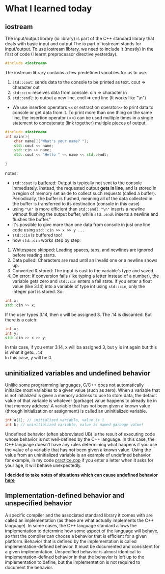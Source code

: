 # What I learned today

## iostream

The input/output library (io library) is part of the C++ standard library that deals with basic input and output.The io part of iostream stands for input/output. To use iostream library, we need to include it (mostly) in the first of code (I learnt preprocessor directive yesterday).

```cpp
#include <iostream>
```

The iostream library contains a few predefined variables for us to use.

1. `std::cout`: sends data to the console to be printed as text. cout => character out
2. `std::cin`: receives data from console. cin => character in
3. `std::endl`: to output a new line. endl => end line (It works like "\n")

- We use insertion operators `<<` or extraction operator`>>` to print data to console or get data from it. To print more than one thing on the same line, the insertion operator (<<) can be used multiple times in a single statement to concatenate (link together) multiple pieces of output.

```cpp
#include <iostream>
int main(){
    char name[]{"What's your name? "};
    std::cout << name;
    std::cin >> name;
    std::cout << "Hello " << name << std::endl;
    
}
```

notes:

- `std::cout` is [buffered](https://en.wikipedia.org/wiki/Data_buffer): Output is typically not sent to the console immediately. Instead, the requested output **gets in line**, and is stored in a region of memory set aside to collect such requests (called a buffer). Periodically, the buffer is flushed, meaning all of the data collected in the buffer is transferred to its destination (console in this case)
- using `"\n"` is more efficient than `std::endl`. `"\n"` inserts a newline without flushing the output buffer, while `std::endl` inserts a newline and flushes the buffer."
- it's possible to give more than one data from console in just one line code using `std::cin >> x >> y ...`
- `std::cin` is buffered too!
- how `std::cin` works step by step:

1. Whitespace skipped: Leading spaces, tabs, and newlines are ignored before reading starts.
2. Data pulled: Characters are read until an invalid one or a newline shows up.
3. Converted & stored: The input is cast to the variable’s type and saved.
4. On error: If conversion fails (like typing a letter instead of a number), the variable gets zero and `std::cin` enters a fail state.
If you enter a float value (like 3.14) into a variable of type int using `std::cin`, only the integer part is stored. So:

```cpp
int x;
std::cin >> x;
```

If the user types 3.14, then x will be assigned 3. The .14 is discarded. But there is a catch:

```cpp
int x;
int y;
std::cin >> x >> y;
```

In this case, if you enter 3.14, x will ba assigned 3, but y is int again but this is what it gets: `.14`  
In this case, y will be 0.

## uninitialized variables and undefined behavior

Unlike some programming languages, C/C++ does not automatically initialize most variables to a given value (such as zero). When a variable that is not initialized is given a memory address to use to store data, the default value of that variable is whatever (garbage) value happens to already be in that memory address! A variable that has not been given a known value (through initialization or assignment) is called an uninitialized variable.

```cpp
int a{1}; // initialized variable, value is 1
int b; // uninitialized variable, value is named garbage value!
```

Undefined behavior (often abbreviated UB) is the result of executing code whose behavior is not well-defined by the C++ language. In this case, the C++ language doesn’t have any rules determining what happens if you use the value of a variable that has not been given a known value. Using the value from an uninitialized variable is an example of undefined behavior  
for example, in my code [practice.cpp](practice.cpp) if you enter a letter when it asks for your age, it will behave unexpectedly.

**I decided to take notes of situations which can cause undefined behavior [here](../unexpected_behavior_cases/Unexpected_behavior_cases.md)**

## Implementation-defined behavior and unspecified behavior

A specific compiler and the associated standard library it comes with are called an implementation (as these are what actually implements the C++ language). In some cases, the C++ language standard allows the implementation to determine how some aspect of the language will behave, so that the compiler can choose a behavior that is efficient for a given platform. Behavior that is defined by the implementation is called implementation-defined behavior. It must be documented and consistent for a given implementation. Unspecified behavior is almost identical to implementation-defined behavior in that the behavior is left up to the implementation to define, but the implementation is not required to document the behavior.
